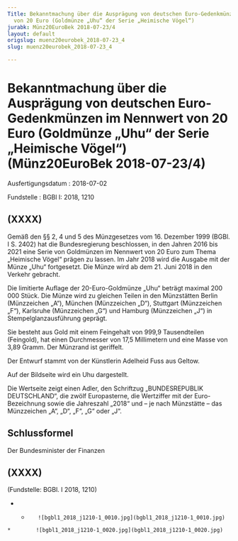 ```yaml
---
Title: Bekanntmachung über die Ausprägung von deutschen Euro-Gedenkmünzen im Nennwert
  von 20 Euro (Goldmünze „Uhu“ der Serie „Heimische Vögel“)
jurabk: Münz20EuroBek 2018-07-23/4
layout: default
origslug: muenz20eurobek_2018-07-23_4
slug: muenz20eurobek_2018-07-23_4

---
```


# Bekanntmachung über die Ausprägung von deutschen Euro-Gedenkmünzen im Nennwert von 20 Euro (Goldmünze „Uhu“ der Serie „Heimische Vögel“) (Münz20EuroBek 2018-07-23/4)

Ausfertigungsdatum
:   2018-07-02

Fundstelle
:   BGBl I: 2018, 1210


## (XXXX)

Gemäß den §§ 2, 4 und 5 des Münzgesetzes vom 16. Dezember 1999 (BGBl.
I S. 2402) hat die Bundesregierung beschlossen, in den Jahren 2016 bis
2021 eine Serie von Goldmünzen im Nennwert von 20 Euro zum Thema
„Heimische Vögel“ prägen zu lassen. Im Jahr 2018 wird die Ausgabe mit
der Münze „Uhu“ fortgesetzt. Die Münze wird ab dem 21. Juni 2018 in
den Verkehr gebracht.

Die limitierte Auflage der 20-Euro-Goldmünze „Uhu“ beträgt maximal 200
000 Stück. Die Münze wird zu gleichen Teilen in den Münzstätten Berlin
(Münzzeichen „A“), München (Münzzeichen „D“), Stuttgart (Münzzeichen
„F“), Karlsruhe (Münzzeichen „G“) und Hamburg (Münzzeichen „J“) in
Stempelglanzausführung geprägt.

Sie besteht aus Gold mit einem Feingehalt von 999,9 Tausendteilen
(Feingold), hat einen Durchmesser von 17,5 Millimetern und eine Masse
von 3,89 Gramm. Der Münzrand ist geriffelt.

Der Entwurf stammt von der Künstlerin Adelheid Fuss aus Geltow.

Auf der Bildseite wird ein Uhu dargestellt.

Die Wertseite zeigt einen Adler, den Schriftzug „BUNDESREPUBLIK
DEUTSCHLAND“, die zwölf Europasterne, die Wertziffer mit der Euro-
Bezeichnung sowie die Jahreszahl „2018“ und – je nach Münzstätte – das
Münzzeichen „A“, „D“, „F“, „G“ oder „J“.


## Schlussformel

Der Bundesminister der Finanzen


## (XXXX)

(Fundstelle: BGBl. I 2018, 1210)


*    *        ![bgbl1_2018_j1210-1_0010.jpg](bgbl1_2018_j1210-1_0010.jpg)
    *        ![bgbl1_2018_j1210-1_0020.jpg](bgbl1_2018_j1210-1_0020.jpg)



